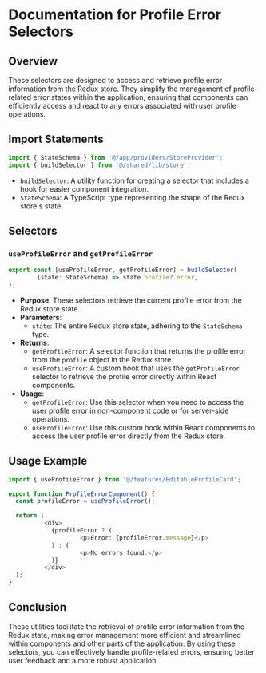 # Documentation for Profile Error Selectors

## Overview
These selectors are designed to access and retrieve profile error information from the Redux store. They simplify the management of profile-related error states within the application, ensuring that components can efficiently access and react to any errors associated with user profile operations.

## Import Statements
```typescript
import { StateSchema } from '@/app/providers/StoreProvider';
import { buildSelector } from '@/shared/lib/store';
```
- `buildSelector`: A utility function for creating a selector that includes a hook for easier component integration.
- `StateSchema`: A TypeScript type representing the shape of the Redux store's state.

## Selectors

### `useProfileError` and `getProfileError`
```typescript
export const [useProfileError, getProfileError] = buildSelector(
        (state: StateSchema) => state.profile?.error,
);
```
- **Purpose**: These selectors retrieve the current profile error from the Redux store state.
- **Parameters**:
    - `state`: The entire Redux store state, adhering to the `StateSchema` type.
- **Returns**:
    - `getProfileError`: A selector function that returns the  profile error from the `profile` object in the Redux store.
    - `useProfileError`: A custom hook that uses the `getProfileError` selector to retrieve the profile error directly within React components.
- **Usage**:
    - `getProfileError`: Use this selector when you need to access the user profile error  in non-component code or for server-side operations.
    - `useProfileError`: Use this custom hook within React components to access the user profile error directly from the Redux store. 


## Usage Example
```typescript jsx
import { useProfileError } from '@/features/EditableProfileCard';

export function ProfileErrorComponent() {
  const profileError = useProfileError();

  return (
          <div>
            {profileError ? (
                    <p>Error: {profileError.message}</p>
            ) : (
                    <p>No errors found.</p>
            )}
          </div>
  );
}
```

## Conclusion
These utilities facilitate the retrieval of profile error information from the Redux state, making error management more efficient and streamlined within components and other parts of the application. By using these selectors, you can effectively handle profile-related errors, ensuring better user feedback and a more robust application
